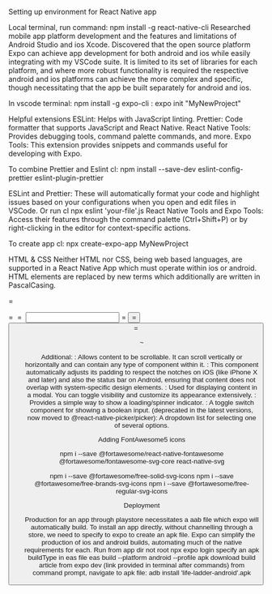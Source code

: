 Setting up environment for React Native app

Local terminal, run command: npm install -g react-native-cli
Researched mobile app platform development and the features and limitations of Android Studio
and ios Xcode. Discovered that the open source platform Expo can achieve app development for both
android and ios while easily integrating with my VSCode suite. It is limited to its set of libraries for 
each platform, and where more robust functionality is required the respective android and ios 
platforms can achieve the more complex and specific, though necessitating that the app be built separately
for android and ios.

In vscode terminal: npm install -g expo-cli
: expo init "MyNewProject"

Helpful extensions
ESLint: Helps with JavaScript linting.
Prettier: Code formatter that supports JavaScript and React Native.
React Native Tools: Provides debugging tools, command palette commands, and more.
Expo Tools: This extension provides snippets and commands useful for developing with Expo.

To combine Prettier and Eslint
cl: npm install --save-dev eslint-config-prettier eslint-plugin-prettier

ESLint and Prettier: These will automatically format your code and highlight issues based on your 
configurations when you open and edit files in VSCode. Or run cl npx eslint 'your-file'.js
React Native Tools and Expo Tools: Access their features through the command palette 
(Ctrl+Shift+P) or by right-clicking in the editor for context-specific actions.


To create app
cl: npx create-expo-app MyNewProject

HTML & CSS
Neither HTML nor CSS, being web based languages, are supported in a React Native App
which must operate within ios or android. 
HTML elements are replaced by new terms which additionally are written in PascalCasing.
<div> = <View>
<p> = <Text>
<img> = <Image>
<input type="text"> = <TextInput>
<button> = <Button>
<a> = <Pressable>
<ul/ol/li> ~ <FlatList/SectionList>

Additional:
<ScrollView>: Allows content to be scrollable. It can scroll vertically or horizontally and can contain any type of component within it.
<SafeAreaView>: This component automatically adjusts its padding to respect the notches on iOS (like iPhone X and later) and also the status bar on Android, ensuring that content does not overlap with system-specific design elements.
<Modal>: Used for displaying content in a modal. You can toggle visibility and customize its appearance extensively.
<ActivityIndicator>: Provides a simple way to show a loading/spinner indicator.
<Switch>: A toggle switch component for showing a boolean input.
<Picker> (deprecated in the latest versions, now moved to @react-native-picker/picker): A dropdown list for selecting one of several options.

Adding FontAwesome5 icons

npm i --save @fortawesome/react-native-fontawesome @fortawesome/fontawesome-svg-core react-native-svg

npm i --save @fortawesome/free-solid-svg-icons
npm i --save @fortawesome/free-brands-svg-icons
npm i --save @fortawesome/free-regular-svg-icons

Deployment

Production for an app through playstore necessitates a aab file which expo will automatically build. To install an app directly, without channelling through a store, we need to specify to expo to create an apk file. Expo can simplify the production of ios and android builds, automating much of the native requirements for each.
Run from app dir not root
npx expo login
specify an apk buildType in eas file
eas build --platform android --profile apk
download build article from expo dev (link provided in terminal after commands)
from command prompt, navigate to apk file: adb install 'life-ladder-android'.apk
